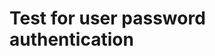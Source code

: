# Test for user password authentication
<html>
<body>
<p id="demo"></p>
<script> document.getElementById("demo").innerHTML = "Hello World!";</script>
</body>
</html>
